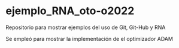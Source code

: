 # ejemplo_RNA_oto-o2022
Repositorio para mostrar ejemplos del uso de Git, Git-Hub y RNA

Se empleó para mostrar la implementación de el optimizador ADAM
